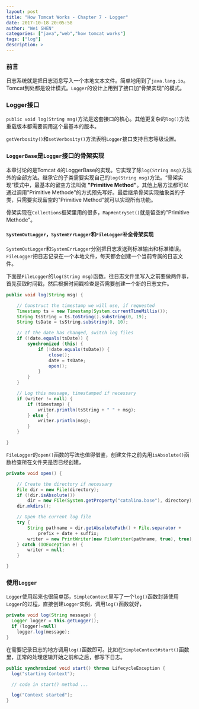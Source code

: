 ```yaml
---
layout: post
title: "How Tomcat Works - Chapter 7 - Logger"
date: 2017-10-18 20:05:58
author: "Wei SHEN"
categories: ["java","web","how tomcat works"]
tags: ["log"]
description: >
---
```


### 前言
日志系统就是把日志消息写入一个本地文本文件。简单地用到了`java.lang.io`。Tomcat到处都是设计模式。`Logger`的设计上用到了接口加“骨架实现”的模式。

### Logger接口
`public void log(String msg)`方法是这套接口的核心。其他更复杂的`log()`方法重载版本都需要调用这个最基本的版本。

`getVerbosity()`和`setVerbosity()`方法表明`Logger`接口支持日志等级设置。

### `LoggerBase`是`Logger`接口的骨架实现
本章讨论的是Tomcat 4的LoggerBase的实现。它实现了除`log(String msg)`方法外的全部方法。继承它的子类需要实现自己的`log(String msg)`方法。“骨架实现”模式中，最基本的留空方法叫做 **"Primitive Method"**。其他上层方法都可以通过调用"Primitive Methode"的方式预先写好。最后继承骨架实现抽象类的子类，只需要实现留空的"Primitive Method"就可以实现所有功能。

骨架实现在`Collections`框架里用的很多，`Map#entrySet()`就是留空的"Primitive Methode"。

#### `SystemOutLogger`，`SystemErrLogger`和`FileLogger`补全骨架实现
`SystemOutLogger`和`SystemErrLogger`分别把日志发送到标准输出和标准错误。`FileLogger`把日志记录在一个本地文件，每天都会创建一个当前专属的日志文件。

下面是`FileLogger`的`log(String msg)`函数。往日志文件里写入之前要做两件事，首先获取时间戳，然后根据时间戳检查是否需要创建一个新的日志文件。
```java
public void log(String msg) {

    // Construct the timestamp we will use, if requested
    Timestamp ts = new Timestamp(System.currentTimeMillis());
    String tsString = ts.toString().substring(0, 19);
    String tsDate = tsString.substring(0, 10);

    // If the date has changed, switch log files
    if (!date.equals(tsDate)) {
        synchronized (this) {
            if (!date.equals(tsDate)) {
                close();
                date = tsDate;
                open();
            }
        }
    }

    // Log this message, timestamped if necessary
    if (writer != null) {
        if (timestamp) {
            writer.println(tsString + " " + msg);
        } else {
            writer.println(msg);
        }
    }

}
```
`FileLogger`的`open()`函数的写法也值得借鉴，创建文件之前先用`isAbsolute()`函数检查所在文件夹是否已经创建，
```java
private void open() {

    // Create the directory if necessary
    File dir = new File(directory);
    if (!dir.isAbsolute())
        dir = new File(System.getProperty("catalina.base"), directory);
    dir.mkdirs();

    // Open the current log file
    try {
        String pathname = dir.getAbsolutePath() + File.separator +
            prefix + date + suffix;
        writer = new PrintWriter(new FileWriter(pathname, true), true);
    } catch (IOException e) {
        writer = null;
    }

}
```

### 使用`Logger`
`Logger`使用起来也很简单那，`SimpleContext`里写了一个`log()`函数封装使用`Logger`的过程，直接创建`Logger`实例，调用`log()`函数就好，
```java
private void log(String message) {
  Logger logger = this.getLogger();
  if (logger!=null)
    logger.log(message);
}
```
在需要记录日志的地方调用`log()`函数即可。比如在`SimpleContext#start()`函数里，正常的处理逻辑开始之前和之后，都写下日志。
```java
public synchronized void start() throws LifecycleException {
  log("starting Context");

  // code in start() method ...

  log("Context started");
}
```
